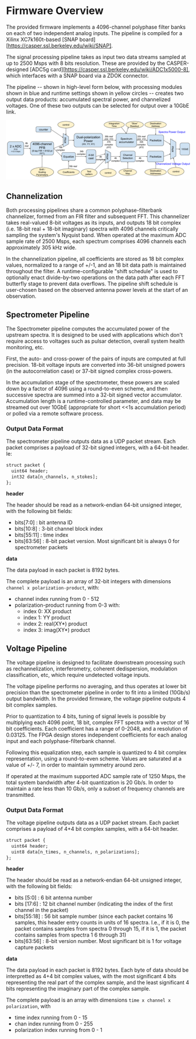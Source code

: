 # Firmware Overview

The provided firmware implements a 4096-channel polyphase filter banks on each of two independent analog inputs. The pipeline is compiled for a Xilinx XC7k160t-based [SNAP board][https://casper.ssl.berkeley.edu/wiki/SNAP].

The signal processing pipeline takes as input two data streams sampled at up to 2500 Msps with 8 bits resolution. These are provided by the CASPER-designed [ADC5g card][https://casper.ssl.berkeley.edu/wiki/ADC1x5000-8], which interfaces with a SNAP board via a ZDOK connector.

The pipeline -- shown in high-level form below, with processing modules shown in blue and runtime settings shown in yellow circles -- creates two output data products: accumulated spectral power, and channelized voltages. One of these two outputs can be selected for output over a 10GbE link.

![pipeline-image](./figs/ata-snap-feng.png)

## Channelization
Both processing pipelines share a common polyphase-filterbank channelizer, formed from an FIR filter and subsequent FFT. This channelizer takes real-valued 8-bit voltages as its inputs, and outputs 18 bit complex (i.e. 18-bit real + 18-bit imaginary) spectra with 4096 channels critically sampling the system's Nyquist band. When operated at the maximum ADC sample rate of 2500 Msps, each spectrum comprises 4096 channels each approximately 305 kHz wide.

In the channelization pipeline, all coefficients are stored as 18 bit complex values, normalized to a range of +/-1, and an 18 bit data path is maintained throughout the filter.
A runtime-configurable "shift schedule" is used to optionally enact divide-by-two operations on the data path after each FFT butterfly stage to prevent data overflows. The pipeline shift schedule is user-chosen based on the observed antenna power levels at the start of an observation.

## Spectrometer Pipeline
The Spectrometer pipeline computes the accumulated power of the upstream spectra. It is designed to be used with applications which don't require access to voltages such as pulsar detection, overall system health monitoring, etc.

First, the auto- and cross-power of the pairs of inputs are computed at full precision. 18-bit voltage inputs are converted into 36-bit unsigned powers (in the autocorrelation case) or 37-bit signed complex cross-powers.

In the accumulation stage of the spectrometer, these powers are scaled down by a factor of 4096 using a round-to-even scheme, and then successive spectra are summed into a 32-bit signed vector accumulator.\
Accumulation length is a runtime-controlled parameter, and data may be streamed out over 10GbE (appropriate for short <<1s accumulation period) or polled via a remote software process.

### Output Data Format

The spectrometer pipeline outputs data as a UDP packet stream. Each packet comprises a payload of 32-bit signed integers, with a 64-bit header. Ie:

```
struct packet {
  uint64 header;
  int32 data[n_channels, n_stokes];
};
```

**header**

The header should be read as a network-endian 64-bit unsigned integer, with the following bit fields:

 - bits[7:0] : bit antenna ID
 - bits[10:8] : 3-bit channel block index
 - bits[55:11] : time index
 - bits[63:56] : 8-bit packet version. Most significant bit is always 0 for spectrometer packets

**data**

The data payload in each packet is 8192 bytes.

The complete payload is an array of 32-bit integers with dimensions `channel x polarization-product`, with:

 - channel index running from 0 - 512
 - polarization-product running from 0-3 with:
   - index 0: XX product
   - index 1: YY product
   - index 2: real(XY*) product
   - index 3: imag(XY*) product

## Voltage Pipeline
The voltage pipeline is designed to facilitate downstream processing such as rechannelization, interferometry, coherent dedispersion, modulation classification, etc, which require undetected voltage inputs.

The voltage pipeline performs no averaging, and thus operates at lower bit precision than the spectrometer pipeline in order to fit into a limited (10Gb/s) output bandwidth. In the provided firmware, the voltage pipeline outputs 4 bit complex samples.

Prior to quantization to 4 bits, tuning of signal levels is possible by multiplying each 4096 point, 18 bit, complex FFT spectra with a vector of 16 bit coefficients. Each coefficient has a range of 0-2048, and a resolution of 0.03125. The FPGA design stores independent coefficients for each analog input and each polyphase-filterbank channel.

Following this equalization step, each sample is quantized to 4 bit complex representation, using a round-to-even scheme. Values are saturated at a value of +/- 7, in order to maintain symmetry around zero.

If operated at the maximum supported ADC sample rate of 1250 Msps, the total system bandwidth after 4-bit quantization is 20 Gb/s. In order to maintain a rate less than 10 Gb/s, only a subset of frequency channels are transmitted.

### Output Data Format

The voltage pipeline outputs data as a UDP packet stream. Each packet comprises a payload of 4+4 bit complex samples, with a 64-bit header.

```
struct packet {
  uint64 header;
  uint8 data[n_times, n_channels, n_polarizations];
};
```

**header**

The header should be read as a network-endian 64-bit unsigned integer, with the following bit fields:

- bits [5:0] : 6 bit antenna number
- bits [17:6] : 12 bit channel number (indicating the index of the first channel in the packet)
- bits[55:18] : 56 bit sample number (since each packet contains 16 samples, this header entry counts in units of 16 spectra. I.e., if it is 0, the packet contains samples from spectra 0 through 15, if it is 1, the packet contains samples from spectra 1 6 through 31)
- bits[63:56] : 8-bit version number. Most significant bit is 1 for voltage capture packets

**data**

The data payload in each packet is 8192 bytes. Each byte of data should be interpretted as 4+4 bit complex values, with the most significant 4 bits representing the real part of the complex sample, and the least significant 4 bits representing the imaginary part of the complex sample.

The complete payload is an array with dimensions `time x channel x polarization`, with

 - time index running from 0 - 15
 - chan index running from 0 - 255
 - polarization index running from 0 - 1
